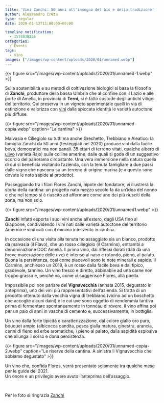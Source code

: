 ```yaml
---
title: 'Vini Zanchi: 50 anni all’insegna del bio e della tradizione'
author: Alessandro Creta
type: regular
date: 2020-01-12T11:00:00+00:00

timeline_notification:
  - 1578830236
categories:
  - Eventi
tags:
  - vino
images: ["/images/wp-content/uploads/2020/01/unnamed.webp"]
---
```


{{< figure src="/images/wp-content/uploads/2020/01/unnamed-1.webp" >}}


Sulla sostenibilità e su metodi di coltivazione biologici si basa la filosofia di&nbsp;**Zanchi**, produttore della bassa Umbria che al confine con il Lazio e alle porte di Amelia, in provincia di&nbsp;**Terni**,&nbsp;si è fatto custode degli antichi vitigni del territorio. Qui preserva in un vigneto sperimentale quelli in via di estinzione e valorizza con [vini][1] dalla spiccata identità&nbsp;le varietà autoctone più diffuse.


{{< figure src="/images/wp-content/uploads/2020/01/unnamed-copia.webp" caption="La cantina" >}}


Malvasia e Ciliegiolo su tutti ma anche Grechetto, Trebbiano e Aleatico: la famiglia Zanchi da 50 anni (festeggiati nel 2020) produce vini dalla facile beva, democratici ma non banali. 35 ettari di terreno vitati, qualche albero di <a href="https://aleepepe.com/2019/11/18/valorizzazione-del-territorio-e-olio-di-qualita-parola-di-pierluigi-presciuttini/" target="_blank" rel="noreferrer noopener" aria-label="ulivo (apre in una nuova scheda)">ulivo</a> (varietà Rajo) sulle colline amerine, dalle quali si gode di un suggestivo scorcio del panorama circostante. Una vera immersione nella natura quella di cui si beneficia visitando l&#8217;azienda, con la tenuta famigliare a due passi dalle vigne che nascono su un terreno di origine marina (e a questo sono dovute le note sapide al prodotto). 

Passeggiando tra i filari Flores Zanchi, nipote del fondatore, vi illustrerà la storia della cantina: un progetto nato mezzo secolo fa da un’idea del nonno e che nel tempo si è riuscito ad affermare come uno dei più riusciti della zona, ma non solo.&nbsp;


{{< figure src="/images/wp-content/uploads/2020/01/unnamed1.webp" >}}


**Zanchi** infatti esporta i suoi vini anche all’estero, dagli&nbsp;USA&nbsp;fino al Giappone, condividendo i vini nati dalle varietà autoctone del&nbsp;territorio Amerino e vinificati con il minimo intervento in cantina.&nbsp;

In occasione di una visita alla tenuta ho assaggiato sia un bianco, prodotto da malvasia (il Flavo), che un rosso ciliegiolo (il Carmìno), entrambi&nbsp;a denominazione&nbsp;DOC Amelia. Il primo vino, dai riflessi dorati (dati da una breve macerazione delle uve) è intenso al naso e rotondo, pieno, al palato. Buona la persistenza, così come piacevoli sono le note minerali e sapide. Il Carmìno, anch’esso un 2018, è un rosso dalla facile beva e dal tipico, gradevole, tannino. Un vino fresco e diretto, abbinabile ad una carne non troppo grassa e, perché no, come ci suggerisce Flores, alla paella.

Impossibile poi non parlare del **Vignavecchia** (annata 2015, degustato in anteprima), uno dei vini più rappresentativi dell’azienda. Si tratta di un prodotto ottenuto dalla vecchia vigna di trebbiano (vicino ad un boschetto che accoglie alcuni daini) e le cui uve sono oggetto di vendemmia tardiva prima di fermentare spontaneamente in tonneau di rovere. Il vino affina poi per un paio di anni in vasche di cemento e, successivamente, in bottiglia.

Un vino dalla forte tipicità e caratterizzazione, dal colore giallo oro puro, bouquet ampio (albicocca candita, pesca gialla matura, ginestra, arancia, cenni di fieno ed erbe aromatiche, )&nbsp;pieno al palato, dalla sapidità esplosiva che allunga il sorso e dona persistenza.


{{< figure src="/images/wp-content/uploads/2020/01/unnamed-copia-2.webp" caption="Le riserve della cantina. A sinistra il Vignavecchia che abbiamo degustato" >}}


Un vino che, confida Flores, verrà presentato solamente tra qualche mese per le guide del 2021.  
Un onore e un privilegio avere avuto l&#8217;anteprima dell&#8217;assaggio.

&nbsp;

Per le foto si ringrazia [Zanchi][2]

 [1]: https://aleepepe.com/2020/01/26/carlo-zucchetti-vino-tuscia/
 [2]: http://www.cantinezanchi.it/